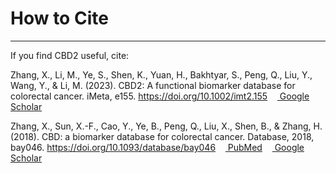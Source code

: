 # <i class="fa-solid fa-quote-left"></i> How to Cite

---

If you find CBD2 useful, cite:

Zhang, X., Li, M., Ye, S., Shen, K., Yuan, H., Bakhtyar, S., Peng, Q., Liu, Y., Wang, Y., & Li, M. (2023). CBD2: A functional biomarker database for colorectal cancer. iMeta, e155. https://doi.org/10.1002/imt2.155 &nbsp;&nbsp;
<a href="https://scholar.google.com/scholar?q=CBD2%3A%20A%20functional%20biomarker%20database%20for%20colorectal%20cancer" target="_blank"><i class="fa fa-external-link" aria-hidden="true"></i>&nbsp;Google Scholar</a>

Zhang, X., Sun, X.-F., Cao, Y., Ye, B., Peng, Q., Liu, X., Shen, B., & Zhang, H. (2018). CBD: a biomarker database for colorectal cancer. Database, 2018, bay046. https://doi.org/10.1093/database/bay046 &nbsp;&nbsp;
<a href="https://pubmed.ncbi.nlm.nih.gov/29846545/" target="_blank"><i class="fa fa-external-link" aria-hidden="true"></i>&nbsp;PubMed</a>&nbsp;&nbsp;&nbsp;
<a href="https://scholar.google.com/scholar?q=CBD:%20a%20biomarker%20database%20for%20colorectal%20cancer" target="_blank"><i class="fa fa-external-link" aria-hidden="true"></i>&nbsp;Google Scholar</a>